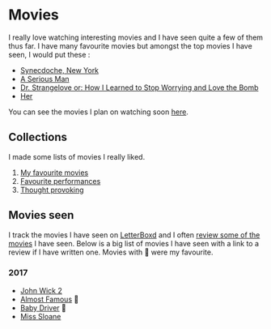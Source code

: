 # Movies
I really love watching interesting movies and I have seen quite a few of them thus far. I have many favourite movies but amongst the top movies I have seen, I would put these : 

- [Synecdoche, New York](https://letterboxd.com/film/synecdoche-new-york/)
- [A Serious Man](https://letterboxd.com/film/a-serious-man/)
- [Dr. Strangelove or: How I Learned to Stop Worrying and Love the Bomb](https://letterboxd.com/film/dr-strangelove-or-how-i-learned-to-stop-worrying-and-love-the-bomb/)
- [Her](https://letterboxd.com/film/her/)

You can see the movies I plan on watching soon [here](../movies/watching-movies.md).

## Collections
I made some lists of movies I really liked. 

1. [My favourite movies](https://letterboxd.com/nikitavoloboev/list/absolutely-incredible/)
2. [Favourite performances](https://letterboxd.com/nikitavoloboev/list/favourite-performances/)
3. [Thought provoking](https://letterboxd.com/nikitavoloboev/list/thought-provoking/)

## Movies seen
I track the movies I have seen on [LetterBoxd](https://letterboxd.com/NikitaVoloboev/) and I often [review some of the movies](https://letterboxd.com/nikitavoloboev/films/reviews/by/added/) I have seen. Below is a big list of movies I have seen with a link to a review if I have written one. Movies with 🌟 were my favourite.

### 2017
- [John Wick 2](https://letterboxd.com/film/john-wick-chapter-2/)
- [Almost Famous](https://letterboxd.com/film/almost-famous/) 🌟
- [Baby Driver](https://letterboxd.com/film/baby-driver/) 🌟
- [Miss Sloane](https://letterboxd.com/film/miss-sloane/)